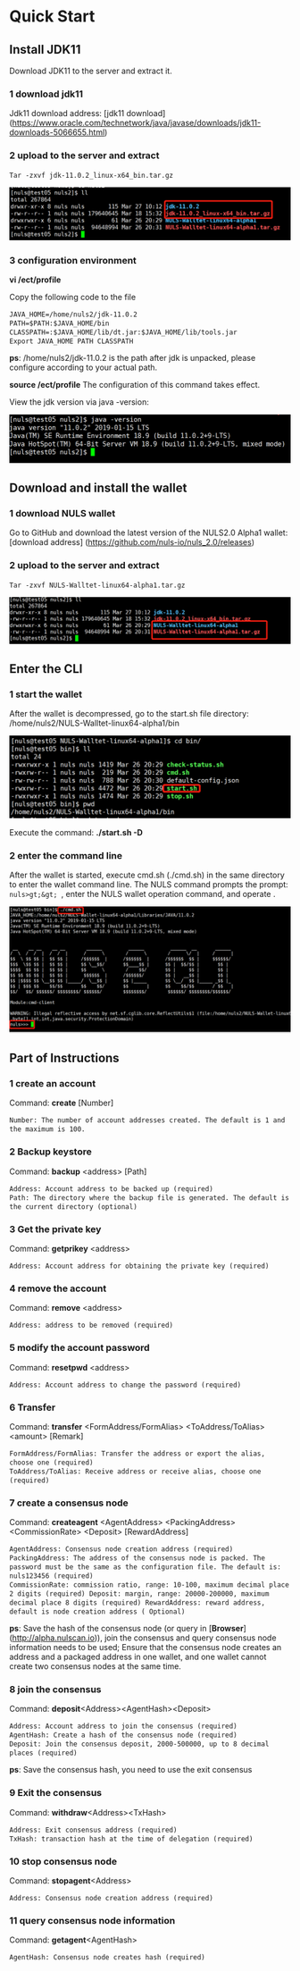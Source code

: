 # Quick Start

## Install JDK11

Download JDK11 to the server and extract it.

### 1 download jdk11

Jdk11 download address: [jdk11 download] (https://www.oracle.com/technetwork/java/javase/downloads/jdk11-downloads-5066655.html)

### 2 upload to the server and extract

```
Tar -zxvf jdk-11.0.2_linux-x64_bin.tar.gz
```

![20190327142342](./quickStart/20190327142342.png)

### 3 configuration environment

**vi /ect/profile**

Copy the following code to the file

```
JAVA_HOME=/home/nuls2/jdk-11.0.2
PATH=$PATH:$JAVA_HOME/bin
CLASSPATH=:$JAVA_HOME/lib/dt.jar:$JAVA_HOME/lib/tools.jar
Export JAVA_HOME PATH CLASSPATH
```

**ps**: /home/nuls2/jdk-11.0.2 is the path after jdk is unpacked, please configure according to your actual path.

**source /ect/profile** The configuration of this command takes effect.

View the jdk version via java -version:

![20190327143435](./quickStart/20190327143435.png)

## Download and install the wallet

### 1 download NULS wallet

Go to GitHub and download the latest version of the NULS2.0 Alpha1 wallet: [download address] (https://github.com/nuls-io/nuls_2.0/releases)

### 2 upload to the server and extract

```
Tar -zxvf NULS-Walltet-linux64-alpha1.tar.gz
```

![20190327144549](./quickStart/20190327144549.png)

## Enter the CLI

### 1 start the wallet

After the wallet is decompressed, go to the start.sh file directory: /home/nuls2/NULS-Walltet-linux64-alpha1/bin

![20190327150757](./quickStart/20190327150757.png)

Execute the command: **./start.sh -D**

### 2 enter the command line

After the wallet is started, execute cmd.sh (./cmd.sh) in the same directory to enter the wallet command line. The NULS command prompts the prompt: `nuls>gt;&gt; `, enter the NULS wallet operation command, and operate .

![20190327223858](./quickStart/20190327223858.png)

## Part of Instructions 

### 1 create an account

Command: **create** [Number]

```
Number: The number of account addresses created. The default is 1 and the maximum is 100.
```


### 2 Backup keystore

Command: **backup** &lt;address&gt; [Path]
  
```
Address: Account address to be backed up (required)
Path: The directory where the backup file is generated. The default is the current directory (optional)
```

### 3 Get the private key

Command: **getprikey** &lt;address&gt;

```
Address: Account address for obtaining the private key (required)
```

### 4 remove the account

Command: **remove** &lt;address&gt;

```
Address: address to be removed (required)
```

### 5 modify the account password

Command: **resetpwd** &lt;address&gt;

```
Address: Account address to change the password (required)
```

### 6 Transfer

Command: **transfer** &lt;FormAddress/FormAlias&gt; &lt;ToAddress/ToAlias&gt;&lt;amount&gt; [Remark]

```
FormAddress/FormAlias: Transfer the address or export the alias, choose one (required)
ToAddress/ToAlias: Receive address or receive alias, choose one (required)
```

### 7 create a consensus node

Command: **createagent** &lt;AgentAddress&gt; &lt;PackingAddress&gt; &lt;CommissionRate&gt; &lt;Deposit&gt; [RewardAddress]

```
AgentAddress: Consensus node creation address (required)
PackingAddress: The address of the consensus node is packed. The password must be the same as the configuration file. The default is: nuls123456 (required)
CommissionRate: commission ratio, range: 10-100, maximum decimal place 2 digits (required) Deposit: margin, range: 20000-200000, maximum decimal place 8 digits (required) RewardAddress: reward address, default is node creation address ( Optional)
```

**ps**: Save the hash of the consensus node (or query in [**Browser**] (http://alpha.nulscan.io)), join the consensus and query consensus node information needs to be used; Ensure that the consensus node creates an address and a packaged address in one wallet, and one wallet cannot create two consensus nodes at the same time.

### 8 join the consensus

Command: **deposit**&lt;Address&gt;&lt;AgentHash&gt;&lt;Deposit&gt;

```
Address: Account address to join the consensus (required)
AgentHash: Create a hash of the consensus node (required)
Deposit: Join the consensus deposit, 2000-500000, up to 8 decimal places (required)
```

**ps**: Save the consensus hash, you need to use the exit consensus

### 9 Exit the consensus

Command: **withdraw**&lt;Address&gt;&lt;TxHash&gt;

```
Address: Exit consensus address (required)
TxHash: transaction hash at the time of delegation (required)
```

### 10 stop consensus node

Command: **stopagent**&lt;Address&gt;

```
Address: Consensus node creation address (required)
```

### 11 query consensus node information

Command: **getagent**&lt;AgentHash&gt;

```
AgentHash: Consensus node creates hash (required)
```